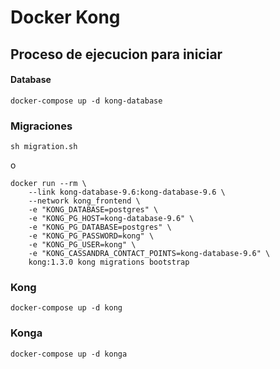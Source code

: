 # Docker Kong 

## Proceso de ejecucion para iniciar

#### Database

    docker-compose up -d kong-database

### Migraciones

    sh migration.sh

o 

    docker run --rm \
        --link kong-database-9.6:kong-database-9.6 \
        --network kong_frontend \
        -e "KONG_DATABASE=postgres" \
        -e "KONG_PG_HOST=kong-database-9.6" \
        -e "KONG_PG_DATABASE=postgres" \
        -e "KONG_PG_PASSWORD=kong" \
        -e "KONG_PG_USER=kong" \
        -e "KONG_CASSANDRA_CONTACT_POINTS=kong-database-9.6" \
        kong:1.3.0 kong migrations bootstrap

### Kong

    docker-compose up -d kong

### Konga

    docker-compose up -d konga